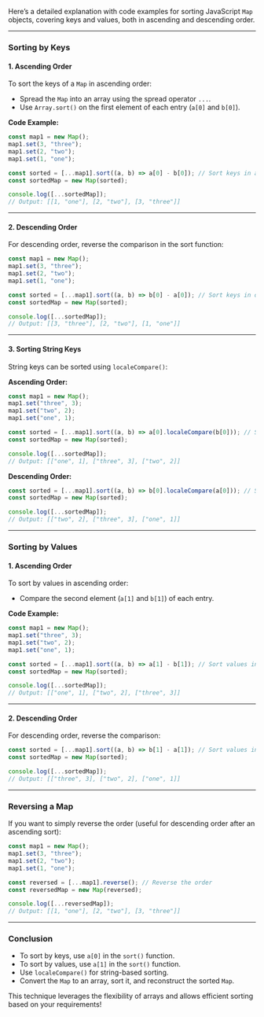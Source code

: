 Here’s a detailed explanation with code examples for sorting JavaScript `Map` objects, covering keys and values, both in ascending and descending order.

---

### **Sorting by Keys**

#### 1. **Ascending Order**
To sort the keys of a `Map` in ascending order:
- Spread the `Map` into an array using the spread operator `...`.
- Use `Array.sort()` on the first element of each entry (`a[0]` and `b[0]`).

**Code Example:**
```javascript
const map1 = new Map();
map1.set(3, "three");
map1.set(2, "two");
map1.set(1, "one");

const sorted = [...map1].sort((a, b) => a[0] - b[0]); // Sort keys in ascending order
const sortedMap = new Map(sorted);

console.log([...sortedMap]); 
// Output: [[1, "one"], [2, "two"], [3, "three"]]
```

---

#### 2. **Descending Order**
For descending order, reverse the comparison in the sort function:
```javascript
const map1 = new Map();
map1.set(3, "three");
map1.set(2, "two");
map1.set(1, "one");

const sorted = [...map1].sort((a, b) => b[0] - a[0]); // Sort keys in descending order
const sortedMap = new Map(sorted);

console.log([...sortedMap]);
// Output: [[3, "three"], [2, "two"], [1, "one"]]
```

---

#### 3. **Sorting String Keys**
String keys can be sorted using `localeCompare()`:

**Ascending Order:**
```javascript
const map1 = new Map();
map1.set("three", 3);
map1.set("two", 2);
map1.set("one", 1);

const sorted = [...map1].sort((a, b) => a[0].localeCompare(b[0])); // Sort keys in ascending order
const sortedMap = new Map(sorted);

console.log([...sortedMap]);
// Output: [["one", 1], ["three", 3], ["two", 2]]
```

**Descending Order:**
```javascript
const sorted = [...map1].sort((a, b) => b[0].localeCompare(a[0])); // Sort keys in descending order
const sortedMap = new Map(sorted);

console.log([...sortedMap]);
// Output: [["two", 2], ["three", 3], ["one", 1]]
```

---

### **Sorting by Values**

#### 1. **Ascending Order**
To sort by values in ascending order:
- Compare the second element (`a[1]` and `b[1]`) of each entry.

**Code Example:**
```javascript
const map1 = new Map();
map1.set("three", 3);
map1.set("two", 2);
map1.set("one", 1);

const sorted = [...map1].sort((a, b) => a[1] - b[1]); // Sort values in ascending order
const sortedMap = new Map(sorted);

console.log([...sortedMap]);
// Output: [["one", 1], ["two", 2], ["three", 3]]
```

---

#### 2. **Descending Order**
For descending order, reverse the comparison:
```javascript
const sorted = [...map1].sort((a, b) => b[1] - a[1]); // Sort values in descending order
const sortedMap = new Map(sorted);

console.log([...sortedMap]);
// Output: [["three", 3], ["two", 2], ["one", 1]]
```

---

### **Reversing a Map**
If you want to simply reverse the order (useful for descending order after an ascending sort):
```javascript
const map1 = new Map();
map1.set(3, "three");
map1.set(2, "two");
map1.set(1, "one");

const reversed = [...map1].reverse(); // Reverse the order
const reversedMap = new Map(reversed);

console.log([...reversedMap]);
// Output: [[1, "one"], [2, "two"], [3, "three"]]
```

---

### **Conclusion**
- To sort by keys, use `a[0]` in the `sort()` function.
- To sort by values, use `a[1]` in the `sort()` function.
- Use `localeCompare()` for string-based sorting.
- Convert the `Map` to an array, sort it, and reconstruct the sorted `Map`.

This technique leverages the flexibility of arrays and allows efficient sorting based on your requirements!